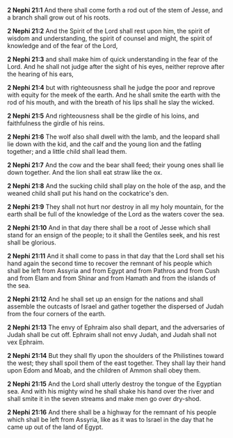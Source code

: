 **2 Nephi 21:1** And there shall come forth a rod out of the stem of Jesse, and a branch shall grow out of his roots.

**2 Nephi 21:2** And the Spirit of the Lord shall rest upon him, the spirit of wisdom and understanding, the spirit of counsel and might, the spirit of knowledge and of the fear of the Lord,

**2 Nephi 21:3** and shall make him of quick understanding in the fear of the Lord. And he shall not judge after the sight of his eyes, neither reprove after the hearing of his ears,

**2 Nephi 21:4** but with righteousness shall he judge the poor and reprove with equity for the meek of the earth. And he shall smite the earth with the rod of his mouth, and with the breath of his lips shall he slay the wicked.

**2 Nephi 21:5** And righteousness shall be the girdle of his loins, and faithfulness the girdle of his reins.

**2 Nephi 21:6** The wolf also shall dwell with the lamb, and the leopard shall lie down with the kid, and the calf and the young lion and the fatling together; and a little child shall lead them.

**2 Nephi 21:7** And the cow and the bear shall feed; their young ones shall lie down together. And the lion shall eat straw like the ox.

**2 Nephi 21:8** And the sucking child shall play on the hole of the asp, and the weaned child shall put his hand on the cockatrice's den.

**2 Nephi 21:9** They shall not hurt nor destroy in all my holy mountain, for the earth shall be full of the knowledge of the Lord as the waters cover the sea.

**2 Nephi 21:10** And in that day there shall be a root of Jesse which shall stand for an ensign of the people; to it shall the Gentiles seek, and his rest shall be glorious.

**2 Nephi 21:11** And it shall come to pass in that day that the Lord shall set his hand again the second time to recover the remnant of his people which shall be left from Assyria and from Egypt and from Pathros and from Cush and from Elam and from Shinar and from Hamath and from the islands of the sea.

**2 Nephi 21:12** And he shall set up an ensign for the nations and shall assemble the outcasts of Israel and gather together the dispersed of Judah from the four corners of the earth.

**2 Nephi 21:13** The envy of Ephraim also shall depart, and the adversaries of Judah shall be cut off. Ephraim shall not envy Judah, and Judah shall not vex Ephraim.

**2 Nephi 21:14** But they shall fly upon the shoulders of the Philistines toward the west; they shall spoil them of the east together. They shall lay their hand upon Edom and Moab, and the children of Ammon shall obey them.

**2 Nephi 21:15** And the Lord shall utterly destroy the tongue of the Egyptian sea. And with his mighty wind he shall shake his hand over the river and shall smite it in the seven streams and make men go over dry-shod.

**2 Nephi 21:16** And there shall be a highway for the remnant of his people which shall be left from Assyria, like as it was to Israel in the day that he came up out of the land of Egypt.

